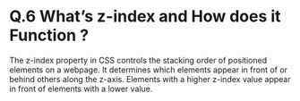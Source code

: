 # Q.6 What’s z-index and How does it Function ?

The z-index property in CSS controls the stacking order of positioned elements on a webpage. It determines which elements appear in front of or behind others along the z-axis. Elements with a higher z-index value appear in front of elements with a lower value.